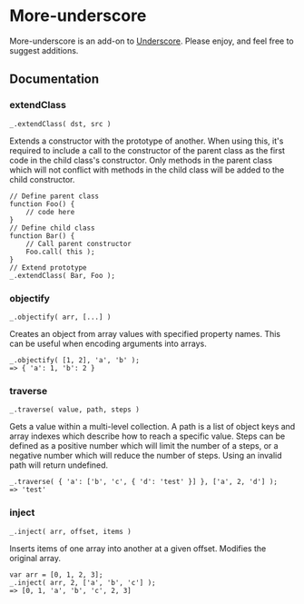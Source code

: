 # More-underscore

More-underscore is an add-on to [Underscore][1]. Please enjoy, and feel free to suggest additions.

## Documentation

### extendClass

    _.extendClass( dst, src )

Extends a constructor with the prototype of another. When using this, it's required to include a call to the constructor of the parent class as the first code in the child class's constructor. Only methods in the parent class which will not conflict with methods in the child class will be added to the child constructor.

    // Define parent class
    function Foo() {
        // code here
    }
    // Define child class
    function Bar() {
        // Call parent constructor
        Foo.call( this );
    }
    // Extend prototype
    _.extendClass( Bar, Foo );

### objectify

    _.objectify( arr, [...] )

Creates an object from array values with specified property names. This can be useful when encoding arguments into arrays.

    _.objectify( [1, 2], 'a', 'b' );
    => { 'a': 1, 'b': 2 }

### traverse

    _.traverse( value, path, steps )

Gets a value within a multi-level collection. A path is a list of object keys and array indexes which describe how to reach a specific value. Steps can be defined as a positive number which will limit the number of a steps, or a negative number which will reduce the number of steps. Using an invalid path will return undefined.

    _.traverse( { 'a': ['b', 'c', { 'd': 'test' }] }, ['a', 2, 'd'] );
    => 'test'

### inject

    _.inject( arr, offset, items )

Inserts items of one array into another at a given offset. Modifies the original array.

    var arr = [0, 1, 2, 3];
    _.inject( arr, 2, ['a', 'b', 'c'] );
    => [0, 1, 'a', 'b', 'c', 2, 3]

[1]: http://github.com/documentcloud/underscore/